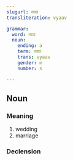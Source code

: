 ```yaml
---
slugurl: व्याव
transliteration: vyaav

grammar: 
  word: व्याव
  noun:
    ending: a
    term: व्याव
    trans: vyaav
    gender: m
    number: s

---
```


## Noun

### Meaning

<word-meanings>

1. wedding
2. marriage

</word-meanings>

### Declension

<noun-decl :grammar="grammar"></noun-decl>

